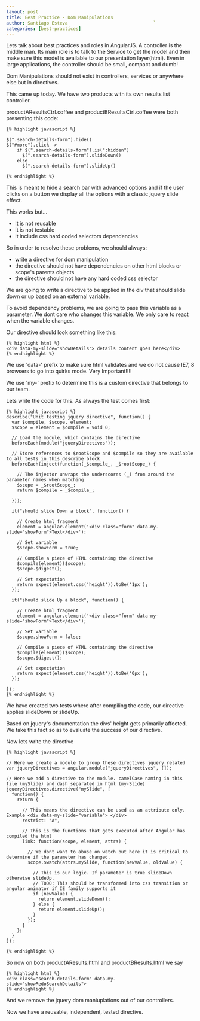```yaml
---
layout: post
title: Best Practice - Dom Manipulations
author: Santiago Esteva                                `
categories: [best-practices]
---
```


Lets talk about best practices and roles in AngularJS. A controller is the middle man.
Its main role is to talk to the Service to get the model and then make sure this model is available to our presentation layer(html).
Even in large applications, the controller should be small, compact and dumb!

Dom Manipulations should not exist in controllers, services or anywhere else but in directives.

This came up today. We have two products with its own results list controller.

productAResultsCtrl.coffee and productBResultsCtrl.coffee were both presenting this code:

    {% highlight javascript %}

    $(".search-details-form").hide()
    $("#more").click ->
        if $(".search-details-form").is(":hidden")
          $(".search-details-form").slideDown()
        else
          $(".search-details-form").slideUp()

    {% endhighlight %}


This is meant to hide a search bar with advanced options and if the user clicks on a button we display all the options with a classic jquery slide effect.

This works but...

- It is not reusable
- It is not testable
- It include css hard coded selectors dependencies

So in order to resolve these problems, we should always:

- write a directive for dom manipulation
- the directive should not have dependencies on other html blocks or scope's parents objects
- the directive should not have any hard coded css selector

We are going to write a directive to be applied in the div that should slide down or up based on an external variable.

To avoid dependency problems, we are going to pass this variable as a parameter. We dont care who changes this variable.
We only care to react when the variable changes.

Our directive should look something like this:

    {% highlight html %}
    <div data-my-slide="showDetails"> details content goes here</div>
    {% endhighlight %}

We use 'data-' prefix to make sure html validates and we do not cause IE7, 8 browsers to go into quirks mode. Very Important!!!!

We use 'my-' prefix to determine this is a custom directive that belongs to our team.

Lets write the code for this. As always the test comes first:

    {% highlight javascript %}
    describe("Unit testing jquery directive", function() {
      var $compile, $scope, element;
      $scope = element = $compile = void 0;

      // Load the module, which contains the directive
      beforeEach(module("jqueryDirectives"));

      // Store references to $rootScope and $compile so they are available to all tests in this describe block
      beforeEach(inject(function(_$compile_, _$rootScope_) {

        // The injector unwraps the underscores (_) from around the parameter names when matching
        $scope = _$rootScope_;
        return $compile = _$compile_;

      }));

      it("should slide Down a block", function() {

        // Create html fragment
        element = angular.element('<div class="form" data-my-slide="showForm">Text</div>');

        // Set variable
        $scope.showForm = true;

        // Compile a piece of HTML containing the directive
        $compile(element)($scope);
        $scope.$digest();

        // Set expectation
        return expect(element.css('height')).toBe('1px');
      });

      it("should slide Up a block", function() {

        // Create html fragment
        element = angular.element('<div class="form" data-my-slide="showForm">Text</div>');

        // Set variable
        $scope.showForm = false;

        // Compile a piece of HTML containing the directive
        $compile(element)($scope);
        $scope.$digest();

        // Set expectation
        return expect(element.css('height')).toBe('0px');
      });

    });
    {% endhighlight %}


We have created two tests where after compiling the code, our directive applies slideDown or slideUp.

Based on jquery's documentation the divs' height gets primarily affected.
We take this fact so as to evaluate the success of our directive.

Now lets write the directive

    {% highlight javascript %}

    // Here we create a module to group these directives jquery related
    var jqueryDirectives = angular.module("jqueryDirectives", []);

    // Here we add a directive to the module. camelCase naming in this file (mySlide) and dash separated in html (my-Slide)
    jqueryDirectives.directive("mySlide", [
      function() {
        return {

          // This means the directive can be used as an attribute only. Example <div data-my-slide="variable"> </div>
          restrict: "A",

          // This is the functions that gets executed after Angular has compiled the html
          link: function(scope, element, attrs) {

            // We dont want to abuse on watch but here it is critical to determine if the parameter has changed.
            scope.$watch(attrs.mySlide, function(newValue, oldValue) {

              // This is our logic. If parameter is true slideDown otherwise slideUp.
              // TODO: This should be transformed into css transition or angular animator if IE family supports it
              if (newValue) {
                return element.slideDown();
              } else {
                return element.slideUp();
              }
            });
          }
        };
      }
    ]);

    {% endhighlight %}


So now on both productAResults.html and productBResults.html we say

    {% highlight html %}
    <div class="search-details-form" data-my-slide="showRedoSearchDetails">
    {% endhighlight %}


And we remove the jquery dom maniuplations out of our controllers.

Now we have a reusable, independent, tested directive.